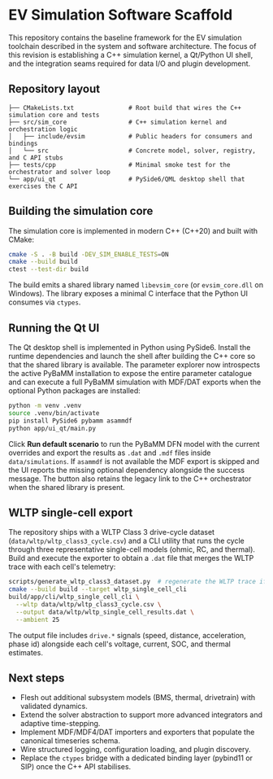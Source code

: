 # EV Simulation Software Scaffold

This repository contains the baseline framework for the EV simulation toolchain described in the
system and software architecture. The focus of this revision is establishing a C++ simulation
kernel, a Qt/Python UI shell, and the integration seams required for data I/O and plugin
development.

## Repository layout

```
├── CMakeLists.txt               # Root build that wires the C++ simulation core and tests
├── src/sim_core                 # C++ simulation kernel and orchestration logic
│   ├── include/evsim            # Public headers for consumers and bindings
│   └── src                      # Concrete model, solver, registry, and C API stubs
├── tests/cpp                    # Minimal smoke test for the orchestrator and solver loop
└── app/ui_qt                    # PySide6/QML desktop shell that exercises the C API
```

## Building the simulation core

The simulation core is implemented in modern C++ (C++20) and built with CMake:

```bash
cmake -S . -B build -DEV_SIM_ENABLE_TESTS=ON
cmake --build build
ctest --test-dir build
```

The build emits a shared library named `libevsim_core` (or `evsim_core.dll` on Windows). The
library exposes a minimal C interface that the Python UI consumes via `ctypes`.

## Running the Qt UI

The Qt desktop shell is implemented in Python using PySide6. Install the runtime dependencies and
launch the shell after building the C++ core so that the shared library is available. The parameter
explorer now introspects the active PyBaMM installation to expose the entire parameter catalogue and
can execute a full PyBaMM simulation with MDF/DAT exports when the optional Python packages are
installed:

```bash
python -m venv .venv
source .venv/bin/activate
pip install PySide6 pybamm asammdf
python app/ui_qt/main.py
```

Click **Run default scenario** to run the PyBaMM DFN model with the current overrides and export the
results as `.dat` and `.mdf` files inside `data/simulations`. If `asammdf` is not available the MDF
export is skipped and the UI reports the missing optional dependency alongside the success message.
The button also retains the legacy link to the C++ orchestrator when the shared library is present.

## WLTP single-cell export

The repository ships with a WLTP Class 3 drive-cycle dataset (`data/wltp/wltp_class3_cycle.csv`) and
a CLI utility that runs the cycle through three representative single-cell models (ohmic, RC, and
thermal). Build and execute the exporter to obtain a `.dat` file that merges the WLTP trace with
each cell's telemetry:

```bash
scripts/generate_wltp_class3_dataset.py  # regenerate the WLTP trace if required
cmake --build build --target wltp_single_cell_cli
build/app/cli/wltp_single_cell_cli \
  --wltp data/wltp/wltp_class3_cycle.csv \
  --output data/wltp/wltp_single_cell_results.dat \
  --ambient 25
```

The output file includes `drive.*` signals (speed, distance, acceleration, phase id) alongside each
cell's voltage, current, SOC, and thermal estimates.

## Next steps

- Flesh out additional subsystem models (BMS, thermal, drivetrain) with validated dynamics.
- Extend the solver abstraction to support more advanced integrators and adaptive time-stepping.
- Implement MDF/MDF4/DAT importers and exporters that populate the canonical timeseries schema.
- Wire structured logging, configuration loading, and plugin discovery.
- Replace the `ctypes` bridge with a dedicated binding layer (pybind11 or SIP) once the C++ API
  stabilises.

